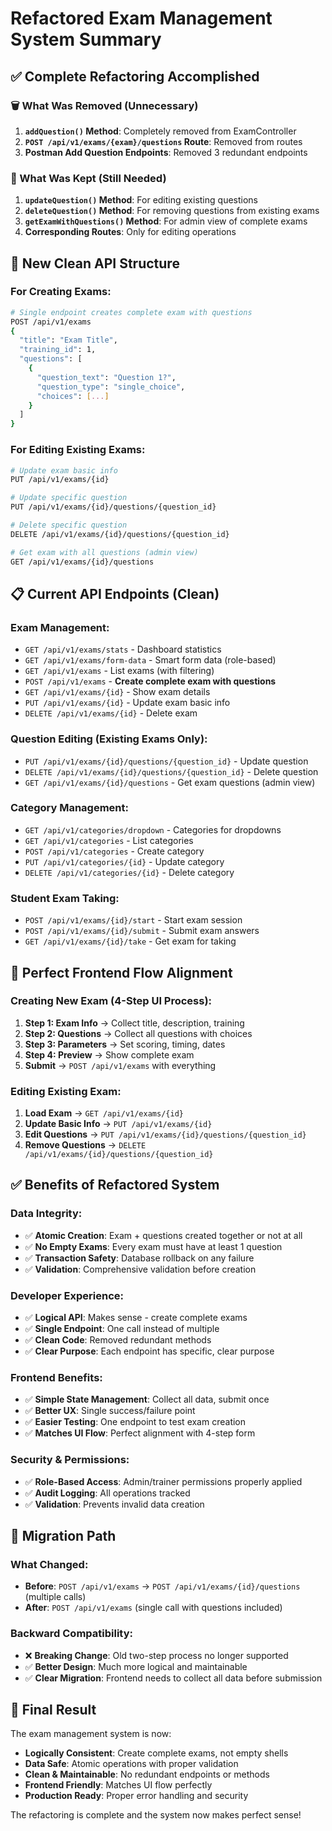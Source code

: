 # Refactored Exam Management System Summary

## ✅ **Complete Refactoring Accomplished**

### **🗑️ What Was Removed (Unnecessary)**

1. **`addQuestion()` Method**: Completely removed from ExamController
2. **`POST /api/v1/exams/{exam}/questions` Route**: Removed from routes
3. **Postman Add Question Endpoints**: Removed 3 redundant endpoints

### **🔧 What Was Kept (Still Needed)**

1. **`updateQuestion()` Method**: For editing existing questions
2. **`deleteQuestion()` Method**: For removing questions from existing exams
3. **`getExamWithQuestions()` Method**: For admin view of complete exams
4. **Corresponding Routes**: Only for editing operations

## 🎯 **New Clean API Structure**

### **For Creating Exams:**
```bash
# Single endpoint creates complete exam with questions
POST /api/v1/exams
{
  "title": "Exam Title",
  "training_id": 1,
  "questions": [
    {
      "question_text": "Question 1?",
      "question_type": "single_choice",
      "choices": [...]
    }
  ]
}
```

### **For Editing Existing Exams:**
```bash
# Update exam basic info
PUT /api/v1/exams/{id}

# Update specific question
PUT /api/v1/exams/{id}/questions/{question_id}

# Delete specific question  
DELETE /api/v1/exams/{id}/questions/{question_id}

# Get exam with all questions (admin view)
GET /api/v1/exams/{id}/questions
```

## 📋 **Current API Endpoints (Clean)**

### **Exam Management:**
- `GET /api/v1/exams/stats` - Dashboard statistics
- `GET /api/v1/exams/form-data` - Smart form data (role-based)
- `GET /api/v1/exams` - List exams (with filtering)
- `POST /api/v1/exams` - **Create complete exam with questions**
- `GET /api/v1/exams/{id}` - Show exam details
- `PUT /api/v1/exams/{id}` - Update exam basic info
- `DELETE /api/v1/exams/{id}` - Delete exam

### **Question Editing (Existing Exams Only):**
- `PUT /api/v1/exams/{id}/questions/{question_id}` - Update question
- `DELETE /api/v1/exams/{id}/questions/{question_id}` - Delete question
- `GET /api/v1/exams/{id}/questions` - Get exam questions (admin view)

### **Category Management:**
- `GET /api/v1/categories/dropdown` - Categories for dropdowns
- `GET /api/v1/categories` - List categories
- `POST /api/v1/categories` - Create category
- `PUT /api/v1/categories/{id}` - Update category
- `DELETE /api/v1/categories/{id}` - Delete category

### **Student Exam Taking:**
- `POST /api/v1/exams/{id}/start` - Start exam session
- `POST /api/v1/exams/{id}/submit` - Submit exam answers
- `GET /api/v1/exams/{id}/take` - Get exam for taking

## 🎯 **Perfect Frontend Flow Alignment**

### **Creating New Exam (4-Step UI Process):**
1. **Step 1: Exam Info** → Collect title, description, training
2. **Step 2: Questions** → Collect all questions with choices
3. **Step 3: Parameters** → Set scoring, timing, dates
4. **Step 4: Preview** → Show complete exam
5. **Submit** → `POST /api/v1/exams` with everything

### **Editing Existing Exam:**
1. **Load Exam** → `GET /api/v1/exams/{id}`
2. **Update Basic Info** → `PUT /api/v1/exams/{id}`
3. **Edit Questions** → `PUT /api/v1/exams/{id}/questions/{question_id}`
4. **Remove Questions** → `DELETE /api/v1/exams/{id}/questions/{question_id}`

## ✅ **Benefits of Refactored System**

### **Data Integrity:**
- ✅ **Atomic Creation**: Exam + questions created together or not at all
- ✅ **No Empty Exams**: Every exam must have at least 1 question
- ✅ **Transaction Safety**: Database rollback on any failure
- ✅ **Validation**: Comprehensive validation before creation

### **Developer Experience:**
- ✅ **Logical API**: Makes sense - create complete exams
- ✅ **Single Endpoint**: One call instead of multiple
- ✅ **Clean Code**: Removed redundant methods
- ✅ **Clear Purpose**: Each endpoint has specific, clear purpose

### **Frontend Benefits:**
- ✅ **Simple State Management**: Collect all data, submit once
- ✅ **Better UX**: Single success/failure point
- ✅ **Easier Testing**: One endpoint to test exam creation
- ✅ **Matches UI Flow**: Perfect alignment with 4-step form

### **Security & Permissions:**
- ✅ **Role-Based Access**: Admin/trainer permissions properly applied
- ✅ **Audit Logging**: All operations tracked
- ✅ **Validation**: Prevents invalid data creation

## 🔄 **Migration Path**

### **What Changed:**
- **Before**: `POST /api/v1/exams` → `POST /api/v1/exams/{id}/questions` (multiple calls)
- **After**: `POST /api/v1/exams` (single call with questions included)

### **Backward Compatibility:**
- ❌ **Breaking Change**: Old two-step process no longer supported
- ✅ **Better Design**: Much more logical and maintainable
- ✅ **Clear Migration**: Frontend needs to collect all data before submission

## 🎉 **Final Result**

The exam management system is now:
- **Logically Consistent**: Create complete exams, not empty shells
- **Data Safe**: Atomic operations with proper validation
- **Clean & Maintainable**: No redundant endpoints or methods
- **Frontend Friendly**: Matches UI flow perfectly
- **Production Ready**: Proper error handling and security

The refactoring is complete and the system now makes perfect sense!
